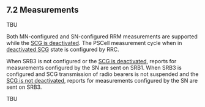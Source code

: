 
## 7.2 Measurements

TBU

Both MN-configured and SN-configured RRM measurements are supported while the [SCG is deactivated](../../3GPP%20features/SCG%20deactivation.md). The PSCell measurement cycle when in [deactivated SCG](../../3GPP%20features/SCG%20deactivation.md) state is configured by RRC.

When SRB3 is not configured or the [SCG is deactivated](../../3GPP%20features/SCG%20deactivation.md), reports for measurements configured by the SN are sent on SRB1. When SRB3 is configured and SCG transmission of radio bearers is not suspended and the [SCG is not deactivated](../../3GPP%20features/SCG%20deactivation.md), reports for measurements configured by the SN are sent on SRB3.

TBU